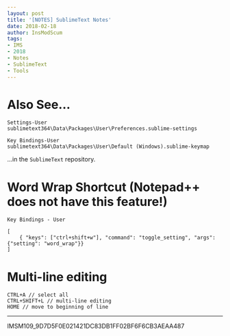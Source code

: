 ```yaml
---
layout: post
title: '[NOTES] SublimeText Notes'
date: 2018-02-18
author: InsModScum
tags:
- IMS
- 2018
- Notes
- SublimeText
- Tools
---
```


# Also See... #

```
Settings-User
sublimetext364\Data\Packages\User\Preferences.sublime-settings

Key Bindings-User
sublimetext364\Data\Packages\User\Default (Windows).sublime-keymap
```

...in the `SublimeText` repository.

<!-- more -->

# Word Wrap Shortcut (Notepad++ does not have this feature!) #

`Key Bindings - User`

```
[
    { "keys": ["ctrl+shift+w"], "command": "toggle_setting", "args": {"setting": "word_wrap"}}
]
```

# Multi-line editing #

```
CTRL+A // select all
CTRL+SHIFT+L // multi-line editing
HOME // move to beginning of line
```

---

IMSM109_9D7D5F0E021421DC83DB1FF02BF6F6CB3AEAA487